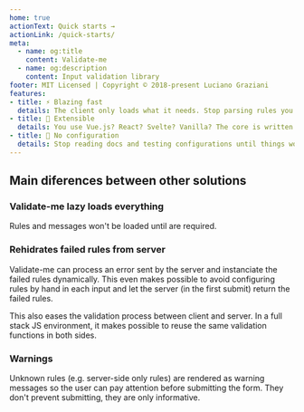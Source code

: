 ```yaml
---
home: true
actionText: Quick starts →
actionLink: /quick-starts/
meta:
  - name: og:title
    content: Validate-me
  - name: og:description
    content: Input validation library
footer: MIT Licensed | Copyright © 2018-present Luciano Graziani
features:
- title: ⚡️ Blazing fast
  details: The client only loads what it needs. Stop parsing rules you won't never use!
- title: 🔌 Extensible
  details: You use Vue.js? React? Svelte? Vanilla? The core is written in ES6++ and can be used with(out) any framework!
- title: 🙅‍ No configuration
  details: Stop reading docs and testing configurations until things work. Validate-me just works™!
---
```


## Main diferences between other solutions

### Validate-me lazy loads everything

Rules and messages won't be loaded until are required.

### Rehidrates failed rules from server

Validate-me can process an error sent by the server and instanciate the failed rules dynamically. This even makes possible to avoid configuring rules by hand in each input and let the server (in the first submit) return the failed rules.

This also eases the validation process between client and server. In a full stack JS environment, it makes possible to reuse the same validation functions in both sides.

### Warnings

Unknown rules (e.g. server-side only rules) are rendered as warning messages so the user can pay attention before submitting the form. They don't prevent submitting, they are only informative.
